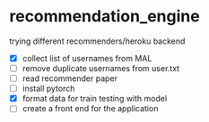 # recommendation_engine
trying different recommenders/heroku backend

- [x] collect list of usernames from MAL
- [ ] remove duplicate usernames from user.txt
- [ ] read recommender paper
- [ ] install pytorch
- [x] format data for train testing with model
- [ ] create a front end for the application
